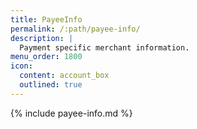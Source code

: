 ```yaml
---
title: PayeeInfo
permalink: /:path/payee-info/
description: |
  Payment specific merchant information.
menu_order: 1800
icon:
  content: account_box
  outlined: true
---
```


{% include payee-info.md %}
